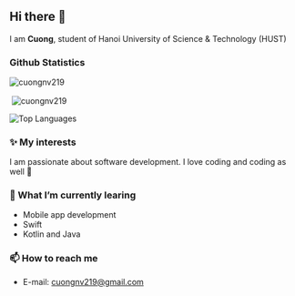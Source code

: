 ## Hi there 👋
I am **Cuong**, student of Hanoi University of Science & Technology (HUST)

### Github Statistics
<p align="left"> <img src="https://komarev.com/ghpvc/?username=cuongnv219&label=Profile%20views&color=0e75b6&style=flat" alt="cuongnv219" /> </p>
<p>&nbsp;<img align="center" src="https://github-readme-stats.vercel.app/api?username=cuongnv219&show_icons=true&locale=en" alt="cuongnv219" /></p>

![Top Languages](https://github-readme-stats.vercel.app/api/top-langs/?username=cuongnv219&layout=compact&langs_count=10&hide=html,css,dockerfile,cmake,vba,plsql)

### ✨ My interests 
I am passionate about software development. I love coding and coding as well 💪

### 🌱 What I’m currently learing
* Mobile app development
* Swift
* Kotlin and Java

### 📫 How to reach me
* E-mail: cuongnv219@gmail.com

<!--
**Cuongnv219/Cuongnv219** is a ✨ _special_ ✨ repository because its `README.md` (this file) appears on your GitHub profile.

Here are some ideas to get you started:

- 🔭 I’m currently working on ...
- 🌱 I’m currently learning ...
- 👯 I’m looking to collaborate on ...
- 🤔 I’m looking for help with ...
- 💬 Ask me about ...
- 📫 How to reach me: ...
- 😄 Pronouns: ...
- ⚡ Fun fact: ...
-->

